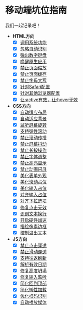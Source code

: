 # 移动端坑位指南

我们一起记录吧！

- **HTML方向**
	- [x] [调用系统功能](https://github.com/JowayYoung/mobile-devpit/blob/main/html.md#调用系统功能)
	- [x] [忽略自动识别](https://github.com/JowayYoung/mobile-devpit/blob/main/html.md#忽略自动识别)
	- [x] [弹出数字键盘](https://github.com/JowayYoung/mobile-devpit/blob/main/html.md#弹出数字键盘)
	- [x] [唤醒原生应用](https://github.com/JowayYoung/mobile-devpit/blob/main/html.md#唤醒原生应用)
	- [x] [禁止页面缩放](https://github.com/JowayYoung/mobile-devpit/blob/main/html.md#禁止页面缩放)
	- [x] [禁止页面缓存](https://github.com/JowayYoung/mobile-devpit/blob/main/html.md#禁止页面缓存)
	- [x] [禁止字母大写](https://github.com/JowayYoung/mobile-devpit/blob/main/html.md#禁止字母大写)
	- [x] [针对Safari配置](https://github.com/JowayYoung/mobile-devpit/blob/main/html.md#针对Safari配置)
	- [x] [针对其他浏览器配置](https://github.com/JowayYoung/mobile-devpit/blob/main/html.md#针对其他浏览器配置)
	- [x] [让:active有效，让:hover无效](https://github.com/JowayYoung/mobile-devpit/blob/main/html.md#让active有效让hover无效)
- **CSS方向**
	- [x] [自动适应布局](https://github.com/JowayYoung/mobile-devpit/blob/main/css.md#自动适应布局)
	- [x] [自动适应背景](https://github.com/JowayYoung/mobile-devpit/blob/main/css.md#自动适应背景)
	- [x] [监听屏幕旋转](https://github.com/JowayYoung/mobile-devpit/blob/main/css.md#监听屏幕旋转)
	- [x] [支持弹性滚动](https://github.com/JowayYoung/mobile-devpit/blob/main/css.md#支持弹性滚动)
	- [x] [禁止滚动传播](https://github.com/JowayYoung/mobile-devpit/blob/main/css.md#禁止滚动传播)
	- [x] [禁止屏幕抖动](https://github.com/JowayYoung/mobile-devpit/blob/main/css.md#禁止屏幕抖动)
	- [x] [禁止长按操作](https://github.com/JowayYoung/mobile-devpit/blob/main/css.md#禁止长按操作)
	- [x] [禁止字体调整](https://github.com/JowayYoung/mobile-devpit/blob/main/css.md#禁止字体调整)
	- [x] [禁止高亮显示](https://github.com/JowayYoung/mobile-devpit/blob/main/css.md#禁止高亮显示)
	- [x] [禁止动画闪屏](https://github.com/JowayYoung/mobile-devpit/blob/main/css.md#禁止动画闪屏)
	- [x] [美化表单外观](https://github.com/JowayYoung/mobile-devpit/blob/main/css.md#美化表单外观)
	- [x] [美化滚动占位](https://github.com/JowayYoung/mobile-devpit/blob/main/css.md#美化滚动占位)
	- [x] [美化输入占位](https://github.com/JowayYoung/mobile-devpit/blob/main/css.md#美化输入占位)
	- [x] [对齐输入占位](https://github.com/JowayYoung/mobile-devpit/blob/main/css.md#对齐输入占位)
	- [x] [对齐下拉选项](https://github.com/JowayYoung/mobile-devpit/blob/main/css.md#对齐下拉选项)
	- [x] [修复点击无效](https://github.com/JowayYoung/mobile-devpit/blob/main/css.md#修复点击无效)
	- [x] [识别文本换行](https://github.com/JowayYoung/mobile-devpit/blob/main/css.md#识别文本换行)
	- [x] [开启硬件加速](https://github.com/JowayYoung/mobile-devpit/blob/main/css.md#开启硬件加速)
	- [x] [描绘像素边框](https://github.com/JowayYoung/mobile-devpit/blob/main/css.md#描绘像素边框)
	- [x] [控制溢出文本](https://github.com/JowayYoung/mobile-devpit/blob/main/css.md#控制溢出文本)
- **JS方向**
	- [x] [禁止点击穿透](https://github.com/JowayYoung/mobile-devpit/blob/main/js.md#禁止点击穿透)
	- [x] [禁止滑动穿透](https://github.com/JowayYoung/mobile-devpit/blob/main/js.md#禁止滑动穿透)
	- [x] [支持往返刷新](https://github.com/JowayYoung/mobile-devpit/blob/main/js.md#支持往返刷新)
	- [x] [解析有效日期](https://github.com/JowayYoung/mobile-devpit/blob/main/js.md#解析有效日期)
	- [x] [修复高度坍塌](https://github.com/JowayYoung/mobile-devpit/blob/main/js.md#修复高度坍塌)
	- [x] [修复输入监听](https://github.com/JowayYoung/mobile-devpit/blob/main/js.md#修复输入监听)
	- [x] [简化回到顶部](https://github.com/JowayYoung/mobile-devpit/blob/main/js.md#简化回到顶部)
	- [x] [简化懒性加载](https://github.com/JowayYoung/mobile-devpit/blob/main/js.md#简化懒性加载)
	- [x] [优化扫码识别](https://github.com/JowayYoung/mobile-devpit/blob/main/js.md#优化扫码识别)
	- [x] [自动播放媒体](https://github.com/JowayYoung/mobile-devpit/blob/main/js.md#自动播放媒体)